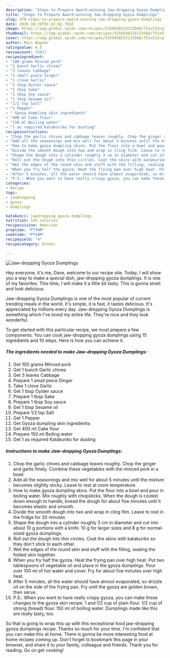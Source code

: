 ```yaml
---
description: "Steps to Prepare Award-winning Jaw-dropping Gyoza Dumplings"
title: "Steps to Prepare Award-winning Jaw-dropping Gyoza Dumplings"
slug: 470-steps-to-prepare-award-winning-jaw-dropping-gyoza-dumplings
date: 2020-10-28T01:41:02.783Z
image: https://img-global.cpcdn.com/recipes/5356038225133568/751x532cq70/jaw-dropping-gyoza-dumplings-recipe-main-photo.jpg
thumbnail: https://img-global.cpcdn.com/recipes/5356038225133568/751x532cq70/jaw-dropping-gyoza-dumplings-recipe-main-photo.jpg
cover: https://img-global.cpcdn.com/recipes/5356038225133568/751x532cq70/jaw-dropping-gyoza-dumplings-recipe-main-photo.jpg
author: Marc Wagner
ratingvalue: 4.5
reviewcount: 33817
recipeingredient:
- "100 grams Minced pork"
- "1 bunch Garlic chives"
- "3 leaves Cabbage"
- "1 small piece Ginger"
- "1 clove Garlic"
- "1 tbsp Oyster sauce"
- "1 tbsp Sake"
- "1 tbsp Soy sauce"
- "1 tbsp Sesame oil"
- "1/2 tsp Salt"
- "1 Pepper"
- " Gyoza dumpling skin ingredients"
- "400 ml Cake flour"
- "150 ml Boiling water"
- "1 as required Katakuriko for dusting"
recipeinstructions:
- "Chop the garlic chives and cabbage leaves roughly. Chop the ginger and garlic finely. Combine these vegetables with the minced pork in a bowl."
- "Add all the seasonings and mix well for about 5 minutes until the mixture becomes slightly sticky. Leave to rest at room temperature."
- "How to make gyoza dumpling skins. Put the flour into a bowl and pour in boiling water. Mix roughly with chopsticks. When the dough is cooled down enough to handle, knead the dough for about five minutes until it becomes elastic and smooth."
- "Divide the smooth dough into two and wrap in cling film. Leave to rest in the fridge for 30 minutes."
- "Shape the dough into a cylinder roughly 3 cm in diameter and cut into about 10 g portions with a knife. 10 g for larger sizes and 8 g for normal-sized gyoza dumplings."
- "Roll out the dough into thin circles. Coat the skins with katakuriko so they don&#39;t stick to each other."
- "Wet the edges of the round skin and stuff with the filling, sealing the folded skin together."
- "When you fry half the gyoza. Heat the frying pan over high heat. Put two tablespoons of vegetable oil and place in the gyoza dumplings. Pour over 100 ml of hot water and cover. Fry for about five minutes over high heat."
- "After 5 minutes, all the water should have almost evaporated, so drizzle oil on the side of the frying pan. Fry until the gyoza are golden brown, then serve."
- "P.S.: When you want to have really crispy gyoza, you can make these changes to the gyoza skin recipe:   1 and 1/2 cup of plain flour.  1/2 cup of strong (bread) flour.  150 ml of boiling water.  Dumplings made like this are really tasty, too."
categories:
- Recipe
tags:
- jawdropping
- gyoza
- dumplings

katakunci: jawdropping gyoza dumplings 
nutrition: 145 calories
recipecuisine: American
preptime: "PT36M"
cooktime: "PT44M"
recipeyield: "4"
recipecategory: Dinner

---
```



![Jaw-dropping Gyoza Dumplings](https://img-global.cpcdn.com/recipes/5356038225133568/751x532cq70/jaw-dropping-gyoza-dumplings-recipe-main-photo.jpg)

Hey everyone, it's me, Dave, welcome to our recipe site. Today, I will show you a way to make a special dish, jaw-dropping gyoza dumplings. It is one of my favorites. This time, I will make it a little bit tasty. This is gonna smell and look delicious.



Jaw-dropping Gyoza Dumplings is one of the most popular of current trending meals in the world. It's simple, it is fast, it tastes delicious. It's appreciated by millions every day. Jaw-dropping Gyoza Dumplings is something which I've loved my entire life. They're nice and they look wonderful.


To get started with this particular recipe, we must prepare a few components. You can cook jaw-dropping gyoza dumplings using 15 ingredients and 10 steps. Here is how you can achieve it.

<!--inarticleads1-->

##### The ingredients needed to make Jaw-dropping Gyoza Dumplings:

1. Get 100 grams Minced pork
1. Get 1 bunch Garlic chives
1. Get 3 leaves Cabbage
1. Prepare 1 small piece Ginger
1. Take 1 clove Garlic
1. Get 1 tbsp Oyster sauce
1. Prepare 1 tbsp Sake
1. Prepare 1 tbsp Soy sauce
1. Get 1 tbsp Sesame oil
1. Prepare 1/2 tsp Salt
1. Get 1 Pepper
1. Get  Gyoza dumpling skin ingredients:
1. Get 400 ml Cake flour
1. Prepare 150 ml Boiling water
1. Get 1 as required Katakuriko for dusting




<!--inarticleads2-->

##### Instructions to make Jaw-dropping Gyoza Dumplings:

1. Chop the garlic chives and cabbage leaves roughly. Chop the ginger and garlic finely. Combine these vegetables with the minced pork in a bowl.
1. Add all the seasonings and mix well for about 5 minutes until the mixture becomes slightly sticky. Leave to rest at room temperature.
1. How to make gyoza dumpling skins. Put the flour into a bowl and pour in boiling water. Mix roughly with chopsticks. When the dough is cooled down enough to handle, knead the dough for about five minutes until it becomes elastic and smooth.
1. Divide the smooth dough into two and wrap in cling film. Leave to rest in the fridge for 30 minutes.
1. Shape the dough into a cylinder roughly 3 cm in diameter and cut into about 10 g portions with a knife. 10 g for larger sizes and 8 g for normal-sized gyoza dumplings.
1. Roll out the dough into thin circles. Coat the skins with katakuriko so they don&#39;t stick to each other.
1. Wet the edges of the round skin and stuff with the filling, sealing the folded skin together.
1. When you fry half the gyoza. Heat the frying pan over high heat. Put two tablespoons of vegetable oil and place in the gyoza dumplings. Pour over 100 ml of hot water and cover. Fry for about five minutes over high heat.
1. After 5 minutes, all the water should have almost evaporated, so drizzle oil on the side of the frying pan. Fry until the gyoza are golden brown, then serve.
1. P.S.: When you want to have really crispy gyoza, you can make these changes to the gyoza skin recipe:   1 and 1/2 cup of plain flour.  1/2 cup of strong (bread) flour.  150 ml of boiling water.  Dumplings made like this are really tasty, too.




So that is going to wrap this up with this exceptional food jaw-dropping gyoza dumplings recipe. Thanks so much for your time. I'm confident that you can make this at home. There is gonna be more interesting food at home recipes coming up. Don't forget to bookmark this page in your browser, and share it to your family, colleague and friends. Thank you for reading. Go on get cooking!
